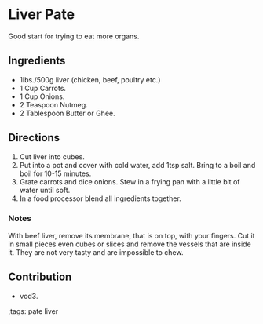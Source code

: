 # Liver Pate

Good start for trying to eat more organs.

## Ingredients

- 1lbs./500g liver (chicken, beef, poultry etc.)
- 1 Cup Carrots.
- 1 Cup Onions.
- 2 Teaspoon Nutmeg.
- 2 Tablespoon Butter or Ghee.

## Directions

1. Cut liver into cubes.
2. Put into a pot and cover with cold water, add 1tsp salt. Bring to a boil and
   boil for 10-15 minutes.
3. Grate carrots and dice onions. Stew in a frying pan with a little bit of
   water until soft.
4. In a food processor blend all ingredients together.

### Notes

With beef liver, remove its membrane, that is on top, with your fingers. Cut it
in small pieces even cubes or slices and remove the vessels that are inside it.
They are not very tasty and are impossible to chew.

## Contribution

- vod3.

;tags: pate liver
